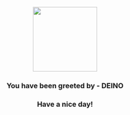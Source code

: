 <p align="center">
            <img src="https://raw.githubusercontent.com/PokeAPI/sprites/master/sprites/pokemon/633.png" width="150" height="150">
          </p>
          <h3 align="center">You have been greeted by - <b>DEINO</b></h3>
          <h3 align="center">Have a nice day!</h3>
